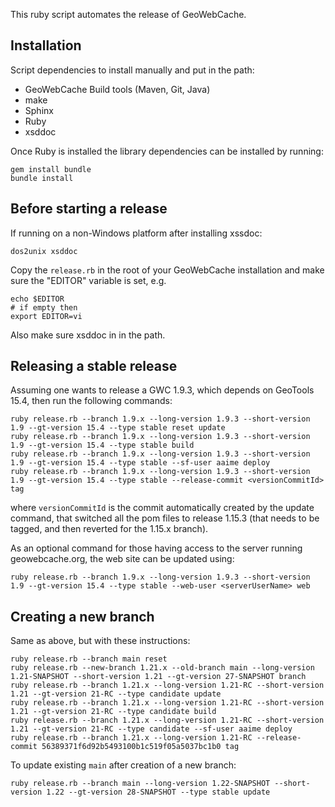 This ruby script automates the release of GeoWebCache.

Installation
------------

Script dependencies to install manually and put in the path:
* GeoWebCache Build tools (Maven, Git, Java)
* make
* Sphinx
* Ruby
* xsddoc

Once Ruby is installed the library dependencies can be installed by running:

````
gem install bundle
bundle install
````
   
Before starting a release
-------------------------

If running on a non-Windows platform after installing xssdoc:

````
dos2unix xsddoc
````

Copy the ``release.rb`` in the root of your GeoWebCache installation and make sure the "EDITOR" variable is set, e.g.

````
echo $EDITOR
# if empty then
export EDITOR=vi
````

Also make sure xsddoc in in the path.


Releasing a stable release
--------------------------

Assuming one wants to release a GWC 1.9.3, which depends on GeoTools 15.4, then run the following commands:

````
ruby release.rb --branch 1.9.x --long-version 1.9.3 --short-version 1.9 --gt-version 15.4 --type stable reset update 
ruby release.rb --branch 1.9.x --long-version 1.9.3 --short-version 1.9 --gt-version 15.4 --type stable build
ruby release.rb --branch 1.9.x --long-version 1.9.3 --short-version 1.9 --gt-version 15.4 --type stable --sf-user aaime deploy
ruby release.rb --branch 1.9.x --long-version 1.9.3 --short-version 1.9 --gt-version 15.4 --type stable --release-commit <versionCommitId> tag
````

where ``versionCommitId`` is the commit automatically created by the update command, that switched all the pom files to release 1.15.3 (that needs to be tagged, and then reverted for the 1.15.x branch).

As an optional command for those having access to the server running geowebcache.org, the web site can be updated using:

````
ruby release.rb --branch 1.9.x --long-version 1.9.3 --short-version 1.9 --gt-version 15.4 --type stable --web-user <serverUserName> web
```` 


Creating a new branch
---------------------

Same as above, but with these instructions:

````
ruby release.rb --branch main reset
ruby release.rb --new-branch 1.21.x --old-branch main --long-version 1.21-SNAPSHOT --short-version 1.21 --gt-version 27-SNAPSHOT branch
ruby release.rb --branch 1.21.x --long-version 1.21-RC --short-version 1.21 --gt-version 21-RC --type candidate update
ruby release.rb --branch 1.21.x --long-version 1.21-RC --short-version 1.21 --gt-version 21-RC --type candidate build
ruby release.rb --branch 1.21.x --long-version 1.21-RC --short-version 1.21 --gt-version 21-RC --type candidate --sf-user aaime deploy
ruby release.rb --branch 1.21.x --long-version 1.21-RC --release-commit 56389371f6d92b5493100b1c519f05a5037bc1b0 tag
````

To update existing `main` after creation of a new branch:
```
ruby release.rb --branch main --long-version 1.22-SNAPSHOT --short-version 1.22 --gt-version 28-SNAPSHOT --type stable update
```
